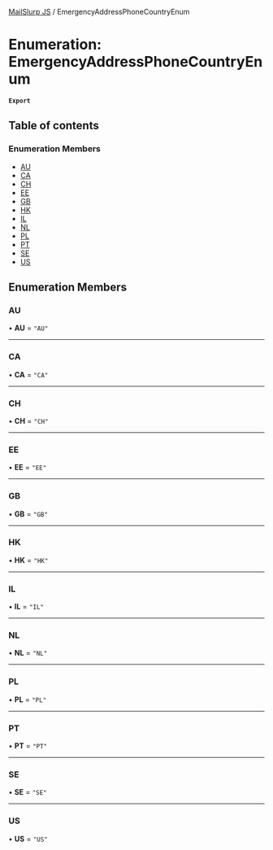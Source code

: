 [MailSlurp JS](../README.md) / EmergencyAddressPhoneCountryEnum

# Enumeration: EmergencyAddressPhoneCountryEnum

**`Export`**

## Table of contents

### Enumeration Members

- [AU](EmergencyAddressPhoneCountryEnum.md#au)
- [CA](EmergencyAddressPhoneCountryEnum.md#ca)
- [CH](EmergencyAddressPhoneCountryEnum.md#ch)
- [EE](EmergencyAddressPhoneCountryEnum.md#ee)
- [GB](EmergencyAddressPhoneCountryEnum.md#gb)
- [HK](EmergencyAddressPhoneCountryEnum.md#hk)
- [IL](EmergencyAddressPhoneCountryEnum.md#il)
- [NL](EmergencyAddressPhoneCountryEnum.md#nl)
- [PL](EmergencyAddressPhoneCountryEnum.md#pl)
- [PT](EmergencyAddressPhoneCountryEnum.md#pt)
- [SE](EmergencyAddressPhoneCountryEnum.md#se)
- [US](EmergencyAddressPhoneCountryEnum.md#us)

## Enumeration Members

### AU

• **AU** = ``"AU"``

___

### CA

• **CA** = ``"CA"``

___

### CH

• **CH** = ``"CH"``

___

### EE

• **EE** = ``"EE"``

___

### GB

• **GB** = ``"GB"``

___

### HK

• **HK** = ``"HK"``

___

### IL

• **IL** = ``"IL"``

___

### NL

• **NL** = ``"NL"``

___

### PL

• **PL** = ``"PL"``

___

### PT

• **PT** = ``"PT"``

___

### SE

• **SE** = ``"SE"``

___

### US

• **US** = ``"US"``
